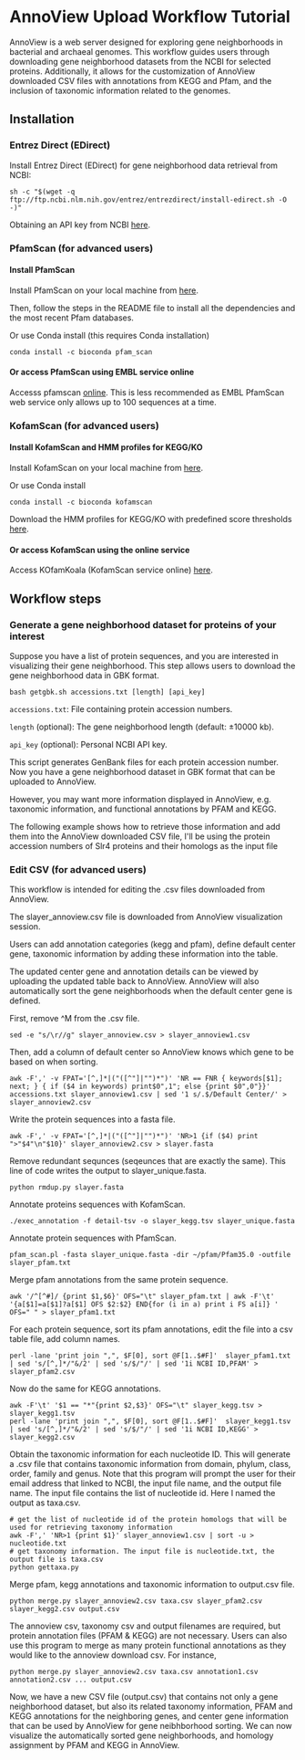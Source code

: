 
# AnnoView Upload Workflow Tutorial

AnnoView is a web server designed for exploring gene neighborhoods in bacterial and archaeal genomes. This workflow guides users through downloading gene neighborhood datasets from the NCBI for selected proteins. Additionally, it allows for the customization of AnnoView downloaded CSV files with annotations from KEGG and Pfam, and the inclusion of taxonomic information related to the genomes. 

## Installation

### Entrez Direct (EDirect)

Install Entrez Direct (EDirect) for gene neighborhood data retrieval from NCBI:

```
sh -c "$(wget -q ftp://ftp.ncbi.nlm.nih.gov/entrez/entrezdirect/install-edirect.sh -O -)"
```

Obtaining an API key from NCBI [here](https://ncbiinsights.ncbi.nlm.nih.gov/2017/11/02/new-api-keys-for-the-e-utilities/).

### PfamScan (for advanced users)

#### Install PfamScan 

Install PfamScan on your local machine from [here](http://ftp.ebi.ac.uk/pub/databases/Pfam/Tools/).

Then, follow the steps in the README file to install all the dependencies and the most recent Pfam databases.

Or use Conda install (this requires Conda installation)

```
conda install -c bioconda pfam_scan
```

#### Or access PfamScan using EMBL service online

Accesss pfamscan [online](https://www.ebi.ac.uk/Tools/pfa/pfamscan/). This is less recommended as EMBL PfamScan web service only allows up to 100 sequences at a time.

### KofamScan (for advanced users)

#### Install KofamScan and HMM profiles for KEGG/KO

Install KofamScan on your local machine from [here](https://www.genome.jp/ftp/tools/kofam_scan/).

Or use Conda install

```
conda install -c bioconda kofamscan
```

Download the HMM profiles for KEGG/KO with predefined score thresholds [here](https://www.genome.jp/ftp/db/kofam/).

#### Or access KofamScan using the online service

Access KOfamKoala (KofamScan service online) [here](https://www.genome.jp/tools/kofamkoala/).

## Workflow steps

### Generate a gene neighborhood dataset for proteins of your interest

Suppose you have a list of protein sequences, and you are interested in visualizing their gene neighborhood. This step allows users to download the gene neighborhood data in GBK format. 

```
bash getgbk.sh accessions.txt [length] [api_key]
```

`accessions.txt`: File containing protein accession numbers.

`length` (optional): The gene neighborhood length (default: ±10000 kb).

`api_key` (optional): Personal NCBI API key.

This script generates GenBank files for each protein accession number. Now you have a gene neighborhood dataset in GBK format that can be uploaded to AnnoView.

However, you may want more information displayed in AnnoView, e.g. taxonomic information, and functional annotations by PFAM and KEGG.

The following example shows how to retrieve those information and add them into the AnnoView downloaded CSV file, I'll be using the protein accession numbers of Slr4 proteins and their homologs as the input file

### Edit CSV (for advanced users)
This workflow is intended for editing the .csv files downloaded from AnnoView.

The slayer_annoview.csv file is downloaded from AnnoView visualization session. 

Users can add annotation categories (kegg and pfam), define default center gene, taxonomic information by adding these information into the table.

The updated center gene and annotation details can be viewed by uploading the updated table back to AnnoView. AnnoView will also automatically sort the gene neighborhoods when the default center gene is defined.

First, remove ^M from the .csv file. 

```
sed -e "s/\r//g" slayer_annoview.csv > slayer_annoview1.csv
```

Then, add a column of default center so AnnoView knows which gene to be based on when sorting.

```
awk -F',' -v FPAT='[^,]*|("([^"]|"")*")' 'NR == FNR { keywords[$1]; next; } { if ($4 in keywords) print$0",1"; else {print $0",0"}}' accessions.txt slayer_annoview1.csv | sed '1 s/.$/Default Center/' > slayer_annoview2.csv
```

Write the protein sequences into a fasta file.

```
awk -F',' -v FPAT='[^,]*|("([^"]|"")*")' 'NR>1 {if ($4) print ">"$4"\n"$10}' slayer_annoview2.csv > slayer.fasta
```

Remove redundant sequnces (seqeunces that are exactly the same). This line of code writes the output to slayer_unique.fasta.

```
python rmdup.py slayer.fasta
```

Annotate proteins sequences with KofamScan.

```
./exec_annotation -f detail-tsv -o slayer_kegg.tsv slayer_unique.fasta
```

Annotate protein sequences with PfamScan.

```
pfam_scan.pl -fasta slayer_unique.fasta -dir ~/pfam/Pfam35.0 -outfile slayer_pfam.txt
```

Merge pfam annotations from the same protein sequence.

```
awk '/^[^#]/ {print $1,$6}' OFS="\t" slayer_pfam.txt | awk -F'\t' '{a[$1]=a[$1]?a[$1] OFS $2:$2} END{for (i in a) print i FS a[i]} ' OFS=" " > slayer_pfam1.txt
```

For each protein sequence, sort its pfam annotations, edit the file into a csv table file, add column names.

```
perl -lane 'print join ",", $F[0], sort @F[1..$#F]'  slayer_pfam1.txt | sed 's/[^,]*/"&/2' | sed 's/$/"/' | sed '1i NCBI ID,PFAM' > slayer_pfam2.csv
```

Now do the same for KEGG annotations.

```
awk -F'\t' '$1 == "*"{print $2,$3}' OFS="\t" slayer_kegg.tsv > slayer_kegg1.tsv
perl -lane 'print join ",", $F[0], sort @F[1..$#F]'  slayer_kegg1.tsv | sed 's/[^,]*/"&/2' | sed 's/$/"/' | sed '1i NCBI ID,KEGG' > slayer_kegg2.csv
```

Obtain the taxonomic information for each nucleotide ID. This will generate a .csv file that contains taxonomic information from domain, phylum, class, order, family and genus. Note that this program will prompt the user for their email address that linked to NCBI, the input file name, and the output file name. The input file contains the list of nucleotide id. Here I named the output as taxa.csv.

```
# get the list of nucleotide id of the protein homologs that will be used for retrieving taxonomy information
awk -F',' 'NR>1 {print $1}' slayer_annoview1.csv | sort -u > nucleotide.txt
# get taxonomy information. The input file is nucleotide.txt, the output file is taxa.csv
python gettaxa.py
```

Merge pfam, kegg annotations and taxonomic information to output.csv file.

```
python merge.py slayer_annoview2.csv taxa.csv slayer_pfam2.csv slayer_kegg2.csv output.csv
```

The annoview csv, taxonomy csv and output filenames are required, but protein annotation files (PFAM & KEGG) are not necessary. Users can also use this program to merge as many protein functional annotations as they would like to the annoview download csv. For instance,

```
python merge.py slayer_annoview2.csv taxa.csv annotation1.csv annotation2.csv ... output.csv
```

Now, we have a new CSV file (output.csv) that contains not only a gene neighborhood dataset, but also its related taxonomy information, PFAM and KEGG annotations for the neighboring genes, and center gene information that can be used by AnnoView for gene neibhborhood sorting. We can now visualize the automatically sorted gene neighborhoods, and homology assignment by PFAM and KEGG in AnnoView.
